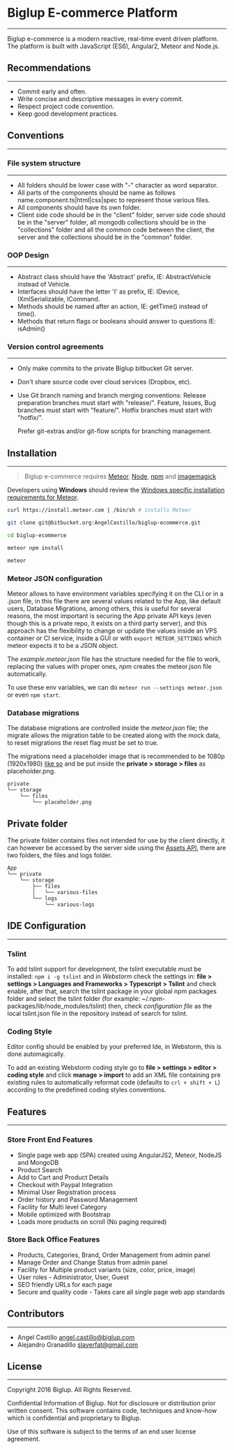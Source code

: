 # Biglup E-commerce Platform
---
Biglup e-commerce is a modern reactive, real-time event driven platform. The platform is built with JavaScript (ES6), Angular2, Meteor and Node.js.

## Recommendations
---
 * Commit early and often.
 * Write concise and descriptive messages in every commit.
 * Respect project code convention.
 * Keep good development practices.

## Conventions
---
### File system structure
---
 * All folders should be lower case with "-" character as word separator.
 * All parts of the components should be name as follows name.component.ts|html|css|spec to represent those various files.
 * All components should have its own folder.
 * Client side code should be in the "client" folder, server side code should be in the "server" folder, all mongodb collections
   should be in the "collections" folder and all the common code between the client, the server and the collections should be in 
   the "common" folder.
   
### OOP Design
---
 * Abstract class should have the 'Abstract' prefix, IE: AbstractVehicle instead of Vehicle.
 * Interfaces should have the letter 'I' as prefix, IE: IDevice, IXmlSerializable, ICommand.
 * Methods should be named after an action, IE: getTime() instead of time().
 * Methods that return flags or booleans should answer to questions IE: isAdmin()
 
### Version control agreements
---
 * Only make commits to the private Biglup bitbucket Git server.
 * Don't share source code over cloud services (Dropbox, etc).
 * Use Git branch naming and branch merging conventions:
     Release preparation branches must start with "release/".
     Feature, Issues, Bug branches must start with "feature/".
     Hotfix branches must start with "hotfix/".

     Prefer git-extras and/or git-flow scripts for branching management.

## Installation
---
> Biglup e-commerce requires [Meteor](https://www.meteor.com/install), [Node](http://nodejs.org/), [npm](https://www.npmjs.com/) and [imagemagick](http://www.imagemagick.org/script/index.php)

Developers using **Windows** should review the [Windows specific installation requirements for Meteor](https://www.meteor.com/install).

```bash
curl https://install.meteor.com | /bin/sh # installs Meteor

git clone git@bitbucket.org:AngelCastillo/biglup-ecommerce.git

cd biglup-ecommerce

meteor npm install

meteor
```

### Meteor JSON configuration

Meteor allows to have environment variables specifying it on the CLI or in a .json file, in this file there are several
values related to the App, like default users, Database Migrations, among others, this is useful for several reasons, the
most important is securing the App private API keys (even though this is a private repo, it exists on a third party server), 
and this approach has the flexibility to change or update the values inside an VPS container or CI service, inside a GUI
or with `export METEOR_SETTINGS` which meteor expects it to be a JSON object.

The _example.meteor.json_ file has the structure needed for the file to work, replacing the values with proper ones, _npm_ 
creates the meteor.json file automatically.

To use these env variables, we can do `meteor run --settings meteor.json` or even `npm start`.

### Database migrations

The database migrations are controlled inside the _meteor.json_ file; the migrate allows the migration table to be created
along with the mock data, to reset migrations the reset flag must be set to true.

The migrations need a placeholder image that is recommended to be 1080p (1920x1980) [like so](https://placeholdit.imgix.net/~text?txtsize=144&txt=1920%C3%971080&w=1920&h=1080)
and be put inside the **private > storage > files** as placeholder.png.

```
private
└── storage
    └── files
        └── placeholder.png
```

## Private folder

The private folder contains files not intended for use by the client directly,  it can however be accessed by the server side using the
[Assets API](https://docs.meteor.com/api/assets.html), there are two folders, the files and logs folder.

```
App
└── private
    └── storage
        ├── files
        │   └── various-files
        └── logs
            └── various-logs
```

## IDE Configuration
---
### Tslint
To add tslint support for development, the tslint executable must be installed: `npm i -g tslint` and in _Webstorm_ check 
the settings in: **file > settings > Languages and Frameworks > Typescript > Tslint** and check enable, 
after that, search the tslint package in your global npm packages folder and select the tslint folder 
(for example: ~/.npm-packages/lib/node_modules/tslint) then, check _configuration file_ as the local tslint.json file 
in the repository instead of search for tslint.

### Coding Style

Editor config should be enabled by your preferred Ide, in Webstorm, this is done automagically.

To add an existing Webstorm coding style go to **file > settings > editor > coding style** and click **manage > import**
to add an XML file containing pre existing rules to automatically reformat code (defaults to `crl + shift + L`) according 
to the predefined coding styles conventions.

## Features
---
### Store Front End Features
*  Single page web app (SPA) created using AngularJS2, Meteor, NodeJS and MongoDB
*  Product Search
*  Add to Cart and Product Details
*  Checkout with Paypal Integration
*  Minimal User Registration process
*  Order history and Password Management
*  Facility for Multi level Category
*  Mobile optimized with Bootstrap
*  Loads more products on scroll (No paging required)

### Store Back Office Features
*  Products, Categories, Brand, Order Management from admin panel
*  Manage Order and Change Status from admin panel
*  Facility for Multiple product variants (size, color, price, image)
*  User roles - Administrator, User, Guest
*  SEO friendly URLs for each page
*  Secure and quality code - Takes care all single page web app standards

## Contributors
---

* Angel Castillo <angel.castillo@biglup.com>
* Alejandro Granadillo <slayerfat@gmail.com>

## License
---
Copyright 2016 Biglup. All Rights Reserved.

Confidential Information of Biglup. Not for disclosure or distribution
prior written consent. This software contains code, techniques and know-how which 
is confidential and proprietary to Biglup.

Use of this software is subject to the terms of an end user license agreement.
